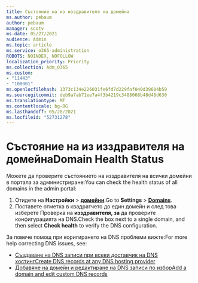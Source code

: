 ```yaml
---
title: Състояние на из изздравителя на домейна
ms.author: pebaum
author: pebaum
manager: scotv
ms.date: 05/27/2021
audience: Admin
ms.topic: article
ms.service: o365-administration
ROBOTS: NOINDEX, NOFOLLOW
localization_priority: Priority
ms.collection: Adm_O365
ms.custom:
- "11443"
- "100001"
ms.openlocfilehash: 1373c134e226031fe6fd7d229faf040d39604b59
ms.sourcegitcommit: deb9a7ab71ee7a4f3b4219c3488068b48d48d630
ms.translationtype: MT
ms.contentlocale: bg-BG
ms.lasthandoff: 05/28/2021
ms.locfileid: "52731278"
---
```

# <a name="domain-health-status"></a><span data-ttu-id="a8fab-102">Състояние на из изздравителя на домейна</span><span class="sxs-lookup"><span data-stu-id="a8fab-102">Domain Health Status</span></span>

<span data-ttu-id="a8fab-103">Можете да проверите състоянието на изздравителя на всички домейни в портала за администриране:</span><span class="sxs-lookup"><span data-stu-id="a8fab-103">You can check the health status of all domains in the admin portal:</span></span>

1. <span data-ttu-id="a8fab-104">Отидете на **Настройки**  >  [**домейни**](https://portal.microsoft.com/Adminportal/Home?ref=/Domains).</span><span class="sxs-lookup"><span data-stu-id="a8fab-104">Go to **Settings** > [**Domains**](https://portal.microsoft.com/Adminportal/Home?ref=/Domains).</span></span>
1. <span data-ttu-id="a8fab-105">Поставете отметка в квадратчето до един домейн и след това изберете Проверка на **изздравителя, за** да проверите конфигурацията на DNS.</span><span class="sxs-lookup"><span data-stu-id="a8fab-105">Check the box next to a single domain, and then select **Check health** to verify the DNS configuration.</span></span>

<span data-ttu-id="a8fab-106">За повече помощ при коригирането на DNS проблеми вижте:</span><span class="sxs-lookup"><span data-stu-id="a8fab-106">For more help correcting DNS issues, see:</span></span>

- [<span data-ttu-id="a8fab-107">Създаване на DNS записи при всеки доставчик на DNS хостинг</span><span class="sxs-lookup"><span data-stu-id="a8fab-107">Create DNS records at any DNS hosting provider</span></span>](/microsoft-365/admin/get-help-with-domains/create-dns-records-at-any-dns-hosting-provider)
- [<span data-ttu-id="a8fab-108">Добавяне на домейн и редактиране на DNS записи по избор</span><span class="sxs-lookup"><span data-stu-id="a8fab-108">Add a domain and edit custom DNS records</span></span>](/microsoft-365/admin/setup/add-domain)